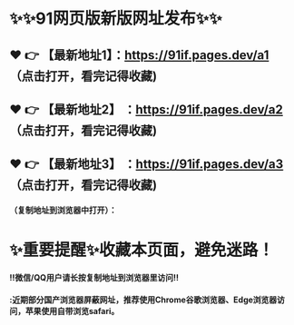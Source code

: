 # :sparkles::sparkles:91网页版新版网址发布:sparkles::sparkles:

   :heart: :point_right: 【最新地址1】：https://91if.pages.dev/a1 （点击打开，看完记得收藏)
 ------
 :heart: :point_right: 【最新地址2】 ：https://91if.pages.dev/a2 （点击打开，看完记得收藏)
 ------
 :heart: :point_right: 【最新地址3】 ：https://91if.pages.dev/a3 （点击打开，看完记得收藏)
 ------


#### （复制地址到浏览器中打开）：
# :sparkles:重要提醒:sparkles:收藏本页面，避免迷路！
#### ‼️微信/QQ用户请长按复制地址到浏览器里访问‼
#### :近期部分国产浏览器屏蔽网址，推荐使用Chrome谷歌浏览器、Edge浏览器访问，苹果使用自带浏览safari。
